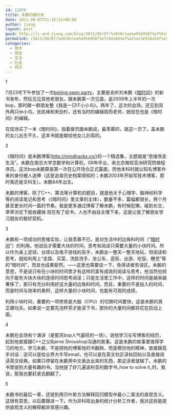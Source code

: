 ```yaml
---
id: 11079
title: 未鹏的硬功夫
date: 2011-08-07T21:18:21+00:00
author: jiang
layout: post
guid: http://li-and-jiang.com/blog/2011/08/07/%e6%9c%aa%e9%b9%8f%e7%9a%84%e7%a1%ac%e5%8a%9f%e5%a4%ab/
permalink: /2011/08/07/%e6%9c%aa%e9%b9%8f%e7%9a%84%e7%a1%ac%e5%8a%9f%e5%a4%ab/
categories:
  - 技术
  - 朋友
  - 生活
  - 社会
  - 观点
---
```

1

7月23号下午参加了一次<a href="http://www.beijing-open-party.org/event/10" target="_blank">beijing open party</a>，主要是去听刘未鹏《<a href="http://book.douban.com/subject/6709809/" target="_blank">暗时间</a>》的新书发布，然后见见其他老朋友。跟未鹏第一次见面，是2009年上半年的一次bop，那时跟一群朋友整《我是一只IT小小鸟》。两年了，这次的会场，还见到另外两只<strike>小</strike>小鸟，张凯峰和宋劲杉，还有当时的编辑周筠老师，她现在也是《暗时间》的编辑。

在现场买了一本《暗时间》。指着扉页跟未鹏说，最羡慕的，就这一页了。盖未鹏的女儿出生不久，这本书就是献给他女儿刘鸾的。

2

《暗时间》是未鹏博客(<http://mindhacks.cn/>)的一个精选集，主题就是“思维改变生活”。未鹏在南京大学念数学和计算机，09年毕业，来北京微软亚洲研究院做程序员。这次bop未鹏算是第一次在公开场合正式露面，而他本科时就以知名博客作者的身份被人追捧（这是追查历史档案得知的；未鹏2003年开始写技术博客，那时我还是文科生）。未鹏84年出生。

未鹏的博客，除了C++、算法等计算机的题目，就是他关于心理学、脑神经科学等的阅读笔记和思考（《暗时间》里文章的主体），数量不多，篇幅都很长，两个月甚至更长时间一篇的节奏。我是更多通过博客了解未鹏，有时候犯懒，碰到长文，草草浏览下就收藏掉.现在有了纸书，人也不由自主慢下来，这是让我了解朋友学习朋友的极好契机。

3

未鹏有一项成功的思维实验，让我羡慕不已，是对生活中的边角料时间（“<a href="http://mindhacks.cn/2009/12/20/dark-time/" target="_blank">暗时间</a>”）的利用。他说玩才需要大块的时间，思考和阅读只需要大量的小块时间。所以作为桌上足球、台球以及电子游戏的高手，未鹏会一整天一整天地玩，但阅读和思考，就给利用上“走路、买菜、洗脸洗手、坐公车、逛街、出游、吃饭、睡觉”等的“暗时间”，而且也成果斐然。——这里也需要说一下，免得读者有误区。未鹏的意思，不是说只有在小块的时间里才有这样的富有成效的阅读与思考，他当然也倾向于能有大块大块的连续时间思考阅读；只是生活里工作中，这样的时间是越来越奢侈了，那只有充分利用好这大量的边角料时间。而且，重要的不是投入的时间，而是时间与效率的乘积，这样大量的小块时间，也能有可观的成绩。

利用小块时间，重要的一项修炼是大脑（CPU）的切换时间要快，这是未鹏的真正硬功夫。如果说一定要先泡杯茶才能读下书，那你的大量时间都将花在启动上面。

4

未鹏在会场有个演讲（是那天bop人气最旺的一场），说他学习与写博客的经历，起到他直接跟C++之父Bjarne Stroustrup沟通的故事。这是未鹏的故事里值得学习的地方。学习未鹏，不是把他的博客他的书翻熟，而是模仿他的精神，直接跟高手对话：这可以是给业界大牛写email，也可以是在英文社区读帖回帖以及直接阅读英文经典。如果只停留在未鹏用中文表达出来的东西，那这读者就输了。未鹏的书里提到大量有趣的书。当他提了好几遍波利亚的数学书_how to solve it_时，我说，那我也要赶紧去翻翻了。

5

未鹏书的最后一章，还提到用贝叶斯方法解释回归模型中最小二乘法的直观含义。这很有意思，以后要跟进一下。作为非科班出身的统计分析工作者，我对这些能提供直观含义的解释都非常感兴趣。